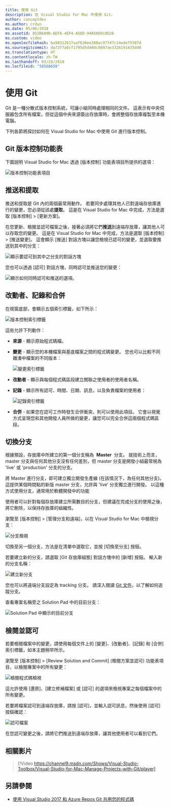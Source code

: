 ```yaml
---
title: 使用 Git
description: 在 Visual Studio for Mac 中使用 Git。
author: conceptdev
ms.author: crdun
ms.date: 05/06/2018
ms.assetid: 852B6A9D-AEFA-4EF4-A5DD-94A506019D20
ms.custom: video
ms.openlocfilehash: ba98312617aaf636ee388ec97f47c14ede75507d
ms.sourcegitcommit: da73f7a0cf1795d5d400c0897ae3326191435dd0
ms.translationtype: HT
ms.contentlocale: zh-TW
ms.lasthandoff: 03/28/2019
ms.locfileid: "58568650"
---
```

# <a name="working-with-git"></a>使用 Git

Git 是一種分散式版本控制系統，可讓小組同時處理相同的文件。 這表示有中央伺服器包含所有檔案，但從這個中央來源簽出存放庫時，會將整個存放庫複製至本機電腦。

下列各節將探討如何在 Visual Studio for Mac 中使用 Git 進行版本控制。

## <a name="git-version-control-menu"></a>Git 版本控制功能表

下圖說明 Visual Studio for Mac 透過 [版本控制] 功能表項目所提供的選項：

![版本控制功能表項目](media/version-control-gitVersionControlMenu.png)

## <a name="push-and-pull"></a>推送和提取

推送和提取是 Git 內的兩個最常用動作。 若要同步處理其他人已對遠端存放庫進行的變更，您必須從該處**提取**。 這是在 Visual Studio for Mac 中完成，方法是選取 [版本控制] > [更新方案]。

在您更新、檢閱並認可檔案之後，接著必須將它們**推送**到遠端存放庫，讓其他人可以存取您的變更。 這是在 Visual Studio for Mac 中完成，方法是選取 [版本控制] > [推送變更]。 這會顯示 [推送] 對話方塊以讓您檢視已認可的變更，並選取要推送到其中的分支：

![顯示要認可到其中之分支的對話方塊](media/version-control-gitPush.png)

您也可以透過 [認可] 對話方塊，同時認可並推送您的變更：

![顯示如何同時認可和推送的選項。](media/version-control-commitPush.png)

## <a name="blame-log-and-merge"></a>改動者、記錄和合併

在視窗底部，會顯示五個索引標籤，如下所示：

![版本控制索引標籤](media/version-control-gitTabs.png)

這些允許下列動作：

* **來源** - 顯示原始程式碼檔。
* **變更** - 顯示您的本機檔案與基底檔案之間的程式碼變更。 您也可以比較不同雜湊中檔案的不同版本：

    ![變更索引標籤](media/version-control-gitChange.png)

* **改動者** - 顯示與每個程式碼區段建立關聯之使用者的使用者名稱。
* **記錄** - 顯示所有認可、時間、日期、訊息，以及負責檔案的使用者：

    ![記錄索引標籤](media/version-control-gitLog.png)

* **合併** - 如果您在認可工作時發生合併衝突，則可以使用此項目。 它會以視覺方式呈現您和其他開發人員所做的變更，讓您可以完全合併這兩個程式碼區段。

## <a name="switching-branches"></a>切換分支

根據預設，存放庫中所建立的第一個分支稱為  **Master**  分支。 就技術上而言，master 分支與任何其他分支沒有任何差別，但 master 分支是開發小組最常視為 'live' 或 'production' 分支的分支。

將 Master 進行分支，即可建立獨立開發生產線 (在該情況下，為任何其他分支)。 這提供某個時間點的新版 master 分支，允許與 'live' 分支獨立進行開發。 以這種方式使用分支，通常用於軟體開發中的功能

使用者可以針對每個存放庫建立所需數目的分支，但建議在完成分支的使用之後，將它刪除，以保持存放庫的組織性。

瀏覽至 [版本控制] > [管理分支和遠端]，以在 Visual Studio for Mac 中檢視分支：

![分支檢視](media/version-control-gitBranch2.png)

切換至另一個分支，方法是在清單中選取它，並按 [切換至分支] 按鈕。

若要建立新的分支，請選取 [Git 存放庫組態] 對話方塊中的 [新增] 按鈕。 輸入新的分支名稱：

![建立新分支](media/version-control-gitBranch.png)

您也可以將遠端分支設定為 tracking 分支。 請深入閱讀 [Git 文件](https://git-scm.com/book/en/v2/Git-Branching-Remote-Branches#Tracking-Branches)，以了解如何追蹤分支。

查看專案名稱旁之 Solution Pad 中的目前分支：

 ![Solution Pad 中顯示的目前分支](media/version-control-gitBranchName.png)

## <a name="reviewing-and-committing"></a>檢閱並認可

若要檢閱檔案中的變更，請使用每個文件上的 [變更]、[改動者]、[記錄] 和 [合併] 索引標籤，如本主題稍早所示。

瀏覽至 [版本控制] > [Review Solution and Commit] (檢閱方案並認可) 功能表項目，以檢閱專案中的所有變更：

![檢閱程式碼檢視](media/version-control-gitReviewCommit.png)

這允許使用 [還原]、[建立修補檔案] 或 [認可] 的選項來檢視專案之每個檔案中的所有變更。

若要將檔案認可到遠端存放庫，請按 [認可]，並輸入認可訊息，然後使用 [認可] 按鈕確認：

![認可檔案](media/version-control-gitCommit.png)

在您認可變更之後，請將它們推送到遠端存放庫，讓其他使用者可以看到它們。

## <a name="related-video"></a>相關影片

> [!Video https://channel9.msdn.com/Shows/Visual-Studio-Toolbox/Visual-Studio-for-Mac-Manage-Projects-with-Git/player]

## <a name="see-also"></a>另請參閱

* [使用 Visual Studio 2017 和 Azure Repos Git 共用您的程式碼](/azure/devops/repos/git/share-your-code-in-git-vs-2017)